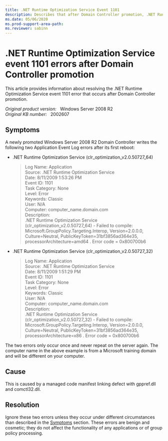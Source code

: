 ```yaml
---
title: .NET Runtime Optimization Service Event 1101
description: Describes that after Domain Controller promotion, .NET Runtime Optimization Service event 1101 error occurs.
ms.date: 05/06/2020
ms.prod-support-area-path: 
ms.reviewer: sabinn
---
```

# .NET Runtime Optimization Service event 1101 errors after Domain Controller promotion

This article provides information about resolving the .NET Runtime Optimization Service event 1101 error that occurs after Domain Controller promotion.

_Original product version:_ &nbsp; Windows Server 2008 R2  
_Original KB number:_ &nbsp; 2002607

## Symptoms

A newly promoted Windows Server 2008 R2 Domain Controller writes the following two Application Event Log errors after its first reboot:

- .NET Runtime Optimization Service (clr_optimization_v2.0.50727_64)

    > Log Name: Application  
    > Source: .NET Runtime Optimization Service  
    > Date: 8/11/2009 1:53:26 PM  
    > Event ID: 1101  
    > Task Category: None  
    > Level: Error  
    > Keywords: Classic  
    > User: N/A  
    > Computer: computer_name.domain.com  
    > Description:  
    > .NET Runtime Optimization Service (clr_optimization_v2.0.50727_64) - Failed to compile: Microsoft.GroupPolicy.Targeting.Interop, Version=2.0.0.0, Culture=Neutral, PublicKeyToken=31bf3856ad364e35, processorArchitecture=amd64 . Error code = 0x800700b6

- .NET Runtime Optimization Service (clr_optimization_v2.0.50727_32)

    > Log Name: Application  
    > Source: .NET Runtime Optimization Service  
    > Date: 8/11/2009 1:51:29 PM  
    > Event ID: 1101  
    > Task Category: None  
    > Level: Error  
    > Keywords: Classic  
    > User: N/A  
    > Computer: computer_name.domain.com  
    > Description:  
    > .NET Runtime Optimization Service (clr_optimization_v2.0.50727_32) - Failed to compile: Microsoft.GroupPolicy.Targeting.Interop, Version=2.0.0.0, Culture=Neutral, PublicKeyToken=31bf3856ad364e35, processorArchitecture=x86 . Error code = 0x800700b6

The two errors only occur once and never repeat on the server again. The computer name in the above example is from a Microsoft training domain and will be different on your computer.

## Cause

This is caused by a managed code manifest linking defect with gppref.dll and comctl32.dll.

## Resolution

Ignore these two errors unless they occur under different circumstances than described in the [Symptoms](#symptoms) section. These errors are benign and cosmetic; they do not affect the functionality of any applications or of group policy processing.
